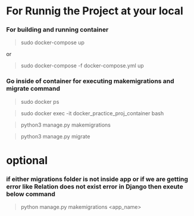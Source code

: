 # For Runnig the Project at your local

### For building and running container
> sudo docker-compose up

or
> sudo docker-compose -f docker-compose.yml up


### Go inside of container for executing makemigrations and migrate command
> sudo docker ps

> sudo docker exec -it docker_practice_proj_container bash

> python3 manage.py makemigrations

> python3 manage.py migrate


# optional
### if either migrations folder is not inside app or if we are getting error like Relation does not exist error in Django then exeute below command
> python manage.py makemigrations <app_name>
